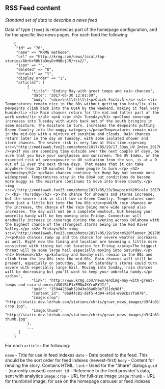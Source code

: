 ## RSS Feed content

*Standard set of data to describe a news feed*

Data of type `{feed}` is returned as part of the homepage configuration, and for the specific
live news pages. For each feed the following:

```
    {
     "id" => "76",
     "name" => "KRMG methode",
     "url" => "http://krmg.com/news/local/top-stories/GbrbrR8blbDmyDrM0BcjJM/rss2/",
     "icon" => "",
     "deleted" => "0",
     "default" => "1",
     "display_order" => "1",
     "articles": [
          {
            "title": "Ending May with great temps and rain chances",
            "date": "2017-05-30 12:01:00",
            "body": "<div>\n\t\t\t\t\t<p>Quick Facts:Â </p> <ul> <li> Temperatures remain nice in the 80s without getting too hot</li> <li> Dewpoints climb back into the 60sÂ by the weekend, making it feel very humid</li> <li> Rain chances return for the mid and latter part of the work week</li> </ul> <p>Â </p> <h2> Tuesday</h2> <p>Cloud coverage increases into Tuesday with winds back out of the south bringing in some moisture. The moisture in turn, increases the dewpoints putting Green Country into the muggy category.</p><p>Temperatures remain nice in the mid-80s with a mixture of sunshine and clouds. Rain chances return later in the day on Tuesday, with some isolated shower and storm chances. The severe risk is very low at this time.</p><img src=\"http://mediaweb.fox23.com/photo/2017/05/29/17_3Day_UV_Index_20170529074647961_8185101_ver1.0_640_360.png\" /><p>If you are spending time outside over the next couple of days, be sure that you have your sunglasses and sunscreen. The UV Index, or the expected risk of overexposure to UV radiation from the sun, is at a 9 out of 11 over the next three days. That means that it can take anywhere from 15-20 minutes for some people to burn.</p> <h2> Wednesday</h2> <p>Rain chances continue for Hump Day but become more widespread. Temperatures stay in the 80sÂ but conditions do become more muggy as the moisture continues to move into Green County.</p><img src=\"http://mediaweb.fox23.com/photo/2017/05/29/Dewpoint%20Scale_20170529074647770_8183100_ver1.0_640_360.png\" /> <h2> Thursday</h2> <p>The chance for showers and storms increase, but the severe risk is still low in Green Country. Temperatures come down just a little bit into the low 80s.</p><p>With rain chances on the increase, the chance of the rain being more wide spread also increases. The day will not be a complete washout, but keeping your umbrella handy will be key moving into Friday. Convection will gradually increase in coverage during the evening across Oklahoma with the highest chance of the strongest storms being in the Red River Valley.</p> <h2> Friday</h2> <img src=\"http://mediaweb.fox23.com/photo/2017/05/29/Storm%20Planner_20170529074744097_8185102_ver1.0_640_360.png\" /><p>Rain chances ramp up and the chance for severe weather increases as well. Right now the timing and location are becoming a little more consistent with timing but not location for Friday.</p><p>The biggest threat will be some large hail especially moving into Saturday.</p> <h2> Weekend</h2> <p>Saturday and Sunday will remain in the 80s and climb from the low 80s into the mid-80s. Rain chances will still be present, especially on Saturday. Some of Saturday's storms could turn severe with especially large hail. Moving into Sunday, rain chances will be decreasing but you'll want to keep your umbrella handy.</p></div>",
            "link": "http://www.krmg.com/news/ending-may-with-great-temps-and-rain-chances/dSOlRLP1xFMDwJXYruRYJI/",
            "guid": "15044236ab32943e86a0b0e7151de98f",
            "content_id": "0bd4fc81-d8f5-4d94-a45d-e99cba7fa079",
            "image:crop": "http://static.dev.ldrhub.com/stations/chris/gruvr_news_images/d9f4b31fb10c10d767b321e8603cb395-crop.jpg",
            "image:thumb": "http://static.dev.ldrhub.com/stations/chris/gruvr_news_images/d9f4b31fb10c10d767b321e8603cb395-thumb.jpg"
          },
          ...
      ]
    }
```

For each `articles` the following:

`name` - Title for use in feed indexes
`date` - Date posted to the feed. This should be the sort order for feed indexes (newest-first)
`body` - Content for rending the story. Contains HTML.
`link` - Used for the "Share" dialogs
`guid` - (currently unused)
`content_id` - Reference to the feed provider's data, sent with analytics
`image:crop` - URL for full-size image
`image:thumb` - URL for thumbnail image, for use on the homepage carousel or feed indexes
